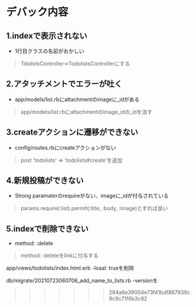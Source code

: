 # デバック内容


## 1.indexで表示されない
- 1行目クラスの名前がおかしい
 > TdolistsController→TodolistsControllerにする

## 2.アタッチメントでエラーが吐く
- app/models/list.rbにattachmentのimageに_idがある
 > app/models/list.rbにattachmentのimage_idの_idを消す

## 3.createアクションに遷移ができない
- config/routes.rbにcreateアクションがない
 > post 'todolists' => 'todolists#create'を追加

## 4.新規投稿ができない
- Strong paramaterのrequireがない、imageに_idが付与されている
 > params.require(:list).permit(:title, :body, :image)とすれば良い

## 5.indexで削除できない
- method: :delete
 > method: :deleteをlinkに付与する


app/views/todolists/index.html.erb
-loaal: trueを削除

db/migrate/20210723060706_add_name_to_lists.rb
-versionを
>>>>>>> 294a6e39004e73f41bdf887939c9c9c71f6b3c82

